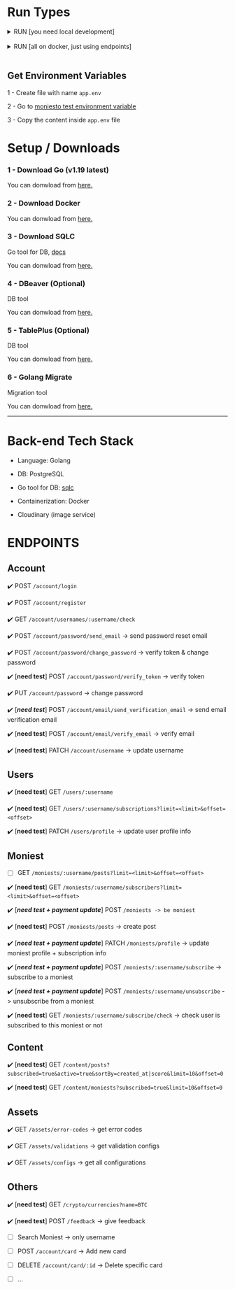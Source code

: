 # Run Types

<details><summary>RUN [you need local development]</summary>

</br>

## 1 - [only once] Run Postgres Container (on Docker)

Make sure `Docker Daemon` is up. (simply run docker).

```bash
make postgres
```

## 2 - [only once] Create DB (do only once)

```bash
make createdb
```

## 3 - [only once/or when needed] Run Migrations

```bash
make migrateup
```

## 4 - [when needed] Generate Go code from Queries

- win:

```bash
docker run --rm -v "%cd%:/src" -w /src kjconroy/sqlc generate
```

- bash

```bash
docker run --rm -v "$(pwd):/src" -w /src kjconroy/sqlc generate
```

## 5 - Run the project

run in live reload mode: (need to install nodemon: `npm install -g nodemon`)

```bash
make run-live
```

OR

run (without live reload):

```bash
make run
```

</details>

</br>

<details><summary>RUN [all on docker, just using endpoints]</summary>
</br>

Make sure Docker is installed on your machine and `Docker Daemon` is up. (simply run docker).

## Run with using make

```bash
make compose
```

`OR if it failed to run the make command, you can run them manually by:`

```bash
docker compose down
docker rmi moniesto-be-api || true
chmod +x wait-for.sh
chmod +x start.sh
docker compose up
```

</details>

</br>

## Get Environment Variables

1 - Create file with name `app.env`

2 - Go to [moniesto test environment variable](https://docs.google.com/document/d/1jgmkveKCvKAi9UTUsUfRwLrHdB65s2XM5ofS3iQVCcM/edit?usp=sharing)

3 - Copy the content inside `app.env` file

# Setup / Downloads

### 1 - Download Go (v1.19 latest)

You can donwload from [here.](https://go.dev/dl)

### 2 - Download Docker

You can donwload from [here.](https://www.docker.com)

### 3 - Download SQLC

Go tool for DB, [docs](https://docs.sqlc.dev/en/stable/)

You can donwload from [here.](https://docs.sqlc.dev/en/latest/overview/install.html)

### 4 - DBeaver (Optional)

DB tool

You can donwload from [here.](https://dbeaver.io/download)

### 5 - TablePlus (Optional)

DB tool

You can donwload from [here.](https://tableplus.com)

### 6 - Golang Migrate

Migration tool

You can donwload from [here.](https://github.com/golang-migrate/migrate/tree/master/cmd/migrate)

---

# Back-end Tech Stack

- Language: Golang

- DB: PostgreSQL

- Go tool for DB: [sqlc](https://docs.sqlc.dev/en/stable/)

- Containerization: Docker

- Cloudinary (image service)

# ENDPOINTS

## Account

:heavy_check_mark: POST `/account/login`

:heavy_check_mark: POST `/account/register`

:heavy_check_mark: GET `/account/usernames/:username/check`

:heavy_check_mark: POST `/account/password/send_email` -> send password reset email

:heavy_check_mark: POST `/account/password/change_password` -> verify token & change password

:heavy_check_mark: [**need test**] POST `/account/password/verify_token` -> verify token

:heavy_check_mark: PUT `/account/password` -> change password

:heavy_check_mark: [***need test***] POST `/account/email/send_verification_email` -> send email verification email

:heavy_check_mark: [**need test**] POST `/account/email/verify_email` -> verify email

:heavy_check_mark: [**need test**] PATCH `/account/username` -> update username

## Users

:heavy_check_mark: [**need test**] GET `/users/:username`

:heavy_check_mark: [**need test**] GET `/users/:username/subscriptions?limit=<limit>&offset=<offset>`

:heavy_check_mark: [**need test**] PATCH `/users/profile` -> update user profile info

## Moniest

- [ ] GET `/moniests/:username/posts?limit=<limit>&offset=<offset>`

:heavy_check_mark: [**need test**] GET `/moniests/:username/subscribers?limit=<limit>&offset=<offset>`

:heavy_check_mark: [***need test + payment update***] POST `/moniests -> be moniest`

:heavy_check_mark: [**need test**] POST `/moniests/posts` -> create post

:heavy_check_mark: [***need test + payment update***] PATCH `/moniests/profile` -> update moniest profile + subscription info

:heavy_check_mark: [***need test + payment update***] POST `/moniests/:username/subscribe` -> subscribe to a moniest

:heavy_check_mark: [***need test + payment update***] POST `/moniests/:username/unsubscribe` -> unsubscribe from a moniest

:heavy_check_mark: [**need test**] GET `/moniests/:username/subscribe/check` -> check user is subscribed to this moniest or not

## Content

:heavy_check_mark: [**need test**] GET `/content/posts?subscribed=true&active=true&sortBy=created_at|score&limit=10&offset=0`

:heavy_check_mark: [**need test**] GET `/content/moniests?subscribed=true&limit=10&offset=0`

## Assets

:heavy_check_mark: GET `/assets/error-codes` -> get error codes

:heavy_check_mark: GET `/assets/validations` -> get validation configs

:heavy_check_mark: GET `/assets/configs` -> get all configurations

## Others

:heavy_check_mark: [**need test**] GET `/crypto/currencies?name=BTC`

:heavy_check_mark: [**need test**] POST `/feedback` -> give feedback

- [ ] Search Moniest -> only username

- [ ] POST `/account/card` -> Add new card

- [ ] DELETE `/account/card/:id` -> Delete specific card

- [ ] ...
